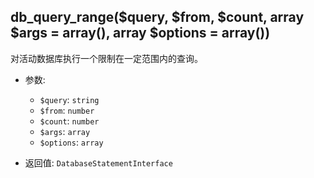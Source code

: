 ## db_query_range($query, $from, $count, array $args = array(), array $options = array())

对活动数据库执行一个限制在一定范围内的查询。

- 参数:
  - `$query`: `string`
  - `$from`: `number`
  - `$count`: `number`
  - `$args`: `array`
  - `$options`: `array`

- 返回值: `DatabaseStatementInterface`